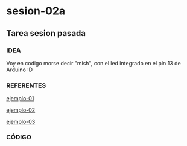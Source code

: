 # sesion-02a
## Tarea sesion pasada
### **IDEA**
Voy en codigo morse decir "mish", con el led integrado en el pin 13 de Arduino :D 

### **REFERENTES**
[ejemplo-01](https://www.instructables.com/Morse-code-with-arduinoLED)

[ejemplo-02](https://www.arduino.cc/education/morse-code-project)

[ejemplo-03](https://forum.arduino.cc/t/blinking-led-morse-code-arduino-uno/695484)

### **CÓDIGO**

